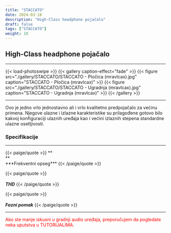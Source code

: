 ```yaml
---
title: "STACCATO"
date: 2024-03-18
description: "High-Class headphone pojačalo"
draft: false
tags: ["STACCATO"]
weight: 10
---
```

## High-Class headphone pojačalo

<hr>
{{< load-photoswipe >}}
{{< gallery caption-effect="fade" >}}
  {{< figure src="./gallery/STACCATO/STACCATO - Pločica (mravlcax).jpg" caption="STACCATO - Pločica (mravlcax)" >}}
  {{< figure src="./gallery/STACCATO/STACCATO - Ugradnja (mravlcax).jpg" caption="STACCATO - Ugradnja (mravlcax)" >}}
{{< /gallery >}}
<hr>

Ovo je jedno vrlo jednostavno ali i vrlo kvalitetno predpojačalo za većinu primena. Njegove ulazne i izlazne karakteristike su prilagođene gotovo bilo kakvoj konfiguraciji ulaznih uređaja kao i većini izlaznih stepena standardne ulazne osetljivosti.

### Specifikacije
<hr>
{{< paige/quote >}}
**<br>**<br>***Frekventni opseg***
{{< /paige/quote >}}

{{< paige/quote >}}
**<br>**<br>***THD***
{{< /paige/quote >}}

{{< paige/quote >}}
**<br>**<br>***Fazni pomak***
{{< /paige/quote >}}
<hr>

<p style="color: red;" class="text-center">Ako ste manje iskusni u gradnji audio uređaja, preporučujem da pogledate neka uputstva u TUTORIJALIMA.</p>
